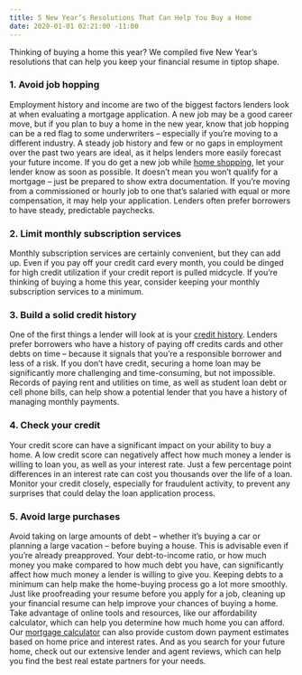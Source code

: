 ```yaml
---
title: 5 New Year’s Resolutions That Can Help You Buy a Home
date: 2020-01-01 02:21:00 -11:00
---
```


Thinking of buying a home this year? We compiled five New Year’s resolutions that can help you keep your financial resume in tiptop shape.

### 1. Avoid job hopping

Employment history and income are two of the biggest factors lenders look at when evaluating a mortgage application. A new job may be a good career move, but if you plan to buy a home in the new year, know that job hopping can be a red flag to some underwriters – especially if you’re moving to a different industry.
A steady job history and few or no gaps in employment over the past two years are ideal, as it helps lenders more easily forecast your future income.
If you do get a new job while [home shopping](https://www.zillow.com/blog/home-shopping-during-winter-210494/), let your lender know as soon as possible. It doesn’t mean you won’t qualify for a mortgage – just be prepared to show extra documentation.
If you’re moving from a commissioned or hourly job to one that’s salaried with equal or more compensation, it may help your application. Lenders often prefer borrowers to have steady, predictable paychecks.

### 2. Limit monthly subscription services

Monthly subscription services are certainly convenient, but they can add up. Even if you pay off your credit card every month, you could be dinged for high credit utilization if your credit report is pulled midcycle.
If you’re thinking of buying a home this year, consider keeping your monthly subscription services to a minimum.

### 3. Build a solid credit history

One of the first things a lender will look at is your [credit history](https://www.zillow.com/blog/credit-history-home-insurance-171466/). Lenders prefer borrowers who have a history of paying off credits cards and other debts on time – because it signals that you’re a responsible borrower and less of a risk.
If you don’t have credit, securing a home loan may be significantly more challenging and time-consuming, but not impossible. Records of paying rent and utilities on time, as well as student loan debt or cell phone bills, can help show a potential lender that you have a history of managing monthly payments.

### 4. Check your credit

Your credit score can have a significant impact on your ability to buy a home. A low credit score can negatively affect how much money a lender is willing to loan you, as well as your interest rate.
Just a few percentage point differences in an interest rate can cost you thousands over the life of a loan. Monitor your credit closely, especially for fraudulent activity, to prevent any surprises that could delay the loan application process.

### 5. Avoid large purchases

Avoid taking on large amounts of debt – whether it’s buying a car or planning a large vacation – before buying a house. This is advisable even if you’re already preapproved.
Your debt-to-income ratio, or how much money you make compared to how much debt you have, can significantly affect how much money a lender is willing to give you. Keeping debts to a minimum can help make the home-buying process go a lot more smoothly.
Just like proofreading your resume before you apply for a job, cleaning up your financial resume can help improve your chances of buying a home.
Take advantage of online tools and resources, like our affordability calculator, which can help you determine how much home you can afford. Our [mortgage calculator](https://www.zillow.com/mortgage-calculator/) can also provide custom down payment estimates based on home price and interest rates. And as you search for your future home, check out our extensive lender and agent reviews, which can help you find the best real estate partners for your needs.

